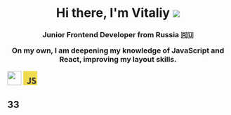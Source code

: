 <h1 align="center">Hi there, I'm Vitaliy <img src="https://github.com/blackcater/blackcater/raw/main/images/Hi.gif" height="32"/></h1>
<h3 align="center">Junior Frontend Developer from Russia 🇷🇺 <p>On my own, I am deepening my knowledge of JavaScript and React, improving my layout skills.</p></h3>

[<img height="32" width="32" src="https://cdn.jsdelivr.net/npm/simple-icons@v8/icons/twitch.svg" />][twitch]
<img height="32" width="32"  src="https://raw.githubusercontent.com/github/explore/80688e429a7d4ef2fca1e82350fe8e3517d3494d/topics/javascript/javascript.png" />


33
---
<p> </p> 

[twitch]: https://www.twitch.tv/mudcrabq
<!--
**Mudcrabq/Mudcrabq** is a ✨ _special_ ✨ repository because its `README.md` (this file) appears on your GitHub profile.
<img align="left" src="https://github-readme-stats-two-orcin-12.vercel.app/api?username=Mudcrabq&show_icons=true&theme=transparent" />
Here are some ideas to get you started:

- 🔭 I’m currently working on ...
- 🌱 I’m currently learning ...
- 👯 I’m looking to collaborate on ...
- 🤔 I’m looking for help with ...
- 💬 Ask me about ....
- 📫 How to reach me: ...
- 😄 Pronouns: ...
- ⚡ Fun fact: ...
-->
